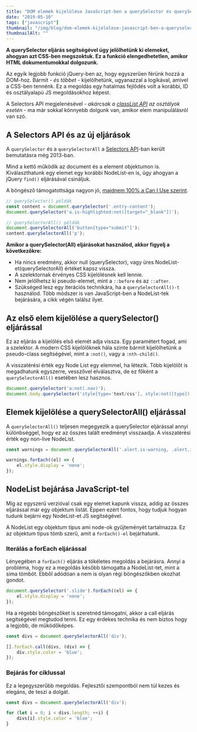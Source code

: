 ```yaml
---
title: "DOM elemek kijelölése JavaScript-ben a querySelector és querySelectorAll segítségével"
date: "2019-05-10"
tags: ["javascript"]
thumbnail: "/img/blog/dom-elemek-kijelolese-javascript-ben-a-queryselector-es-queryselectorall-segitsegevel.jpg"
thumbnailAlt: ""
---
```


**A querySelector eljárás segítségével úgy jelölhetünk ki elemeket, ahogyan azt CSS-ben megszoktuk. Ez a funkció elengedhetetlen, amikor HTML dokumentumokkal dolgozunk.**

Az egyik legjobb funkció jQuery-ben az, hogy egyszerűen férünk hozzá a DOM-hoz. Bármit - _és többet_ - kijelölhetünk, ugyanazzal a logikával, amivel a CSS-ben tennénk. Ez a megoldás egy hatalmas fejlődés volt a korábbi, ID és osztályalapú JS megoldásokhoz képest.

A Selectors API megjelenésével - _akárcsak a [classList API](https://conedevelopment.com/hu/html-osztalyok-kezelese-classlist-tel-javascript-ben/) az osztályok esetén_ - ma már sokkal könnyebb dolgunk van, amikor elem manipulálásról van szó.

## A Selectors API és az új eljárások

A `querySelector` és a `querySelectorAll` a [Selectors API](https://www.w3.org/TR/selectors-api/)\-ban került bemutatásra még 2013-ban.

Mind a kettő működik az document és a element objektumon is. Kiválaszthatunk egy elemet egy korábbi NodeList-en is, úgy ahogyan a jQuery `find()` eljárásával csináljuk.

A böngésző támogatottsága nagyon jó, [majdnem 100% a Can I Use szerint](https://caniuse.com/#search=querySelector).

```js
// querySelector() példák
const content = document.querySelector('.entry-content');
document.querySelector('a.is-highlighted:not([target="_blank"])');

// querySelectorAll() példák
document.querySelectorAll('button[type="submit"]');
content.querySelectorAll('p');
```

**Amikor a querySelector(All) eljárásokat használod, akkor figyelj a következőkre:**

- Ha nincs eredmény, akkor null (querySelector), vagy üres NodeList-et(querySelectorAll) értéket kapsz vissza.
- A szelektornak érvényes CSS kijelölésnek kell lennie.
- Nem jelölhetsz ki pseudo-elemet, mint a `::before` és az `::after`.
- Szükséged lesz egy iterációs technikára, ha a `querySelectorAll()-t` használod. Több módszer is van JavaScript-ben a NodeList-tek bejárására, a cikk végén találsz ilyet.

## Az első elem kijelölése a querySelector() eljárással

Ez az eljárás a kijelölés első elemét adja vissza. Egy paramétert fogad, ami a szelektor. A modern CSS kijelölőknek hála szinte bármit kijelölhetünk a pseudo-class segítségével, mint a `:not()`, vagy a `:nth-child()`.

A visszatérési érték egy Node List egy elemmel, ha létezik. Több kijelölőt is megadhatunk egyszerre, vesszővel elválasztva, de ez főként a `querySelectorAll()` esetében lesz hasznos.

```js
document.querySelector('a:not(.nav)');
document.body.querySelector('style[type='text/css'], style:not([type])');
```

## Elemek kijelölése a querySelectorAll() eljárással

A `querySelectorAll()` teljesen megegyezik a querySelector eljárással annyi különbséggel, hogy ez az összes talált eredményt visszaadja. A visszatérési érték egy non-live NodeList.

```js
const warnings = document.querySelectorAll('.alert.is-warning, .alert.is-error');

warnings.forEach((el) => {
    el.style.display = 'none';
});
```

## NodeList bejárása JavaScript-tel

Míg az egyszerű verzióval csak egy elemet kapunk vissza, addig az összes eljárással már egy objektum listát. Éppen ezért fontos, hogy tudjuk hogyan tudunk bejárni egy NodeList-et JS segítségével.

A NodeList egy objektum típus ami node-ok gyűjteményét tartalmazza. Ez az objektum típus tömb szerű, amit a `forEach()-el` bejárhatunk.

### Iterálás a forEach eljárással

Lényegében a `forEach()` eljárás a tökéletes megoldás a bejárásra. Annyi a probléma, hogy ez a megoldás később támogatta a NodeList-tet, mint a sima tömböt. Ebből adódóan a nem is olyan régi böngészőkben okozhat gondot.

```js
document.querySelector('.slide').forEach((el) => {
    el.style.display = 'none';
});
```

Ha a régebbi böngészőket is szeretnéd támogatni, akkor a call eljárás segítségével megtudod tenni. Ez egy érdekes technika és nem biztos hogy a legjobb, de működőképes.

```js
const divs = document.querySelectorAll('div');

[].forEach.call(divs, (div) => {
    div.style.color = 'blue';
});
```

### Bejárás for ciklussal

Ez a legegyszerűbb megoldás. Fejlesztői szempontból nem túl kezes és elegáns, de teszi a dolgát.

```js
const divs = document.querySelectorAll('div');

for (let i = 0; i < divs.length; ++i) {
    divs[i].style.color = 'blue';
}
```
